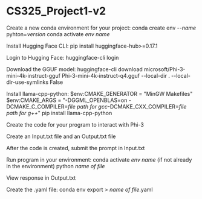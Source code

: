 # CS325_Project1-v2

Create a new conda environment for your project:
  conda create env --*name* pyhton=*version*
  conda activate *env name*

Install Hugging Face CLI:
  pip install huggingface-hub>=0.17.1

Login to Hugging Face:
  huggingface-cli login

Download the GGUF model:
  huggingface-cli download microsoft/Phi-3-mini-4k-instruct-gguf Phi-3-mini-4k-instruct-q4.gguf --local-dir . --local-dir-use-symlinks False

Install llama-cpp-python:
  $env:CMAKE_GENERATOR = "MinGW Makefiles"
  $env:CMAKE_ARGS = "-DGGML_OPENBLAS=on -DCMAKE_C_COMPILER=*file path for gcc*-DCMAKE_CXX_COMPILER=*file path for g++*"
  pip install llama-cpp-python

Create the code for your program to interact with Phi-3

Create an Input.txt file and an Output.txt file

After the code is created, submit the prompt in Input.txt

Run program in your environment:
conda activate *env name* (if not already in the environment)
python *name of file*

View response in Output.txt

Create the .yaml file:
  conda env export > *name of file*.yaml

